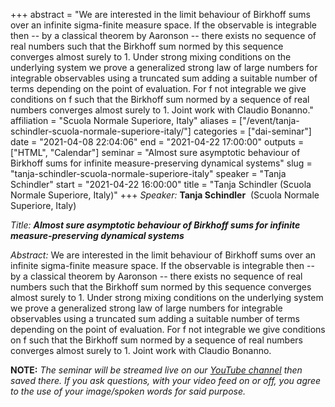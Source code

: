+++
abstract = "We are interested in the limit behaviour of Birkhoff sums over an infinite sigma-finite measure space. If the observable is integrable then -- by a classical theorem by Aaronson -- there exists no sequence of real numbers such that the Birkhoff sum normed by this sequence converges almost surely to 1. Under strong mixing conditions on the underlying system we prove a generalized strong law of large numbers for integrable observables using a truncated sum adding a suitable number of terms depending on the point of evaluation. For f not integrable we give conditions on f such that the Birkhoff sum normed by a sequence of real numbers converges almost surely to 1. Joint work with Claudio Bonanno."
affiliation = "Scuola Normale Superiore, Italy"
aliases = ["/event/tanja-schindler-scuola-normale-superiore-italy/"]
categories = ["dai-seminar"]
date = "2021-04-08 22:04:06"
end = "2021-04-22 17:00:00"
outputs = ["HTML", "Calendar"]
seminar = "Almost sure asymptotic behaviour of Birkhoff sums for infinite measure-preserving dynamical systems"
slug = "tanja-schindler-scuola-normale-superiore-italy"
speaker = "Tanja Schindler"
start = "2021-04-22 16:00:00"
title = "Tanja Schindler (Scuola Normale Superiore, Italy)"
+++
*Speaker:* **Tanja Schindler**  (Scuola Normale Superiore, Italy)

*Title:* ***Almost sure asymptotic behaviour of Birkhoff sums for infinite
measure-preserving dynamical systems***

*Abstract:* We are interested in the limit behaviour of Birkhoff sums
over an infinite sigma-finite measure space. If the observable is
integrable then -- by a classical theorem by Aaronson -- there exists no
sequence of real numbers such that the Birkhoff sum normed by this
sequence converges almost surely to 1. Under strong mixing conditions on
the underlying system we prove a generalized strong law of large numbers
for integrable observables using a truncated sum adding a suitable
number of terms depending on the point of evaluation. For f not
integrable we give conditions on f such that the Birkhoff sum normed by
a sequence of real numbers converges almost surely to 1. Joint work with
Claudio Bonanno.

**NOTE:** *The seminar will be streamed live on our [YouTube
channel](https://www.youtube.com/channel/UCyNNg155G3iLS7l-qZjboyg) then
saved there. If you ask questions, with your video feed on or off, you
agree to the use of your image/spoken words for said purpose.*
